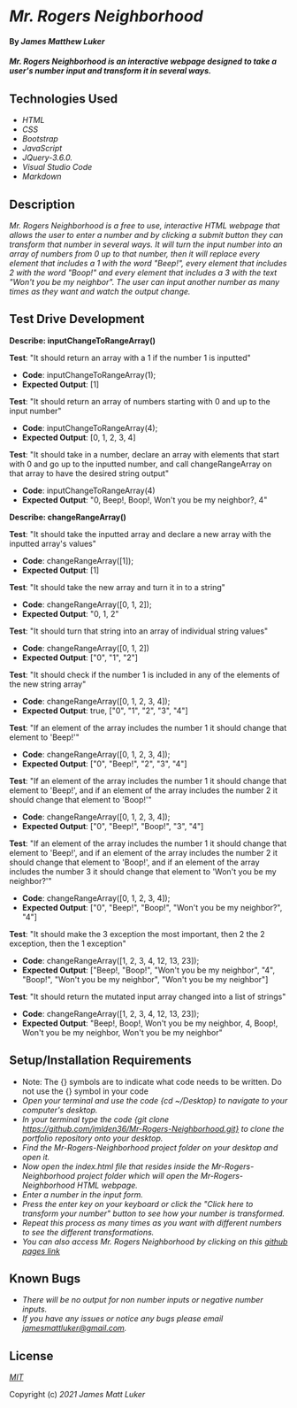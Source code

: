 # _Mr. Rogers Neighborhood_

#### By _**James Matthew Luker**_

#### _Mr. Rogers Neighborhood is an interactive webpage designed to take a user's number input and transform it in several ways._

## Technologies Used

* _HTML_
* _CSS_
* _Bootstrap_
* _JavaScript_
* _JQuery-3.6.0._
* _Visual Studio Code_
* _Markdown_

## Description

_Mr. Rogers Neighborhood is a free to use, interactive HTML webpage that allows the user to enter a number and by clicking a submit button they can transform that number in several ways.  It will turn the input number into an array of numbers from 0 up to that number, then it will replace every element that includes a 1 with the word "Beep!", every element that includes 2 with the word "Boop!" and every element that includes a 3 with the text "Won't you be my neighbor". The user can input another number as many times as they want and watch the output change._

## Test Drive Development

**Describe: inputChangeToRangeArray()**

**Test**: "It should return an array with a 1 if the number 1 is inputted"
* **Code**: inputChangeToRangeArray(1);
* **Expected Output**: [1]

**Test**: "It should return an array of numbers starting with 0 and up to the input number"
* **Code**: inputChangeToRangeArray(4);
* **Expected Output**: [0, 1, 2, 3, 4]

**Test**: "It should take in a number, declare an array with elements that start with 0 and go up to the inputted number, and call changeRangeArray on that array to have the desired string output"
* **Code**: inputChangeToRangeArray(4)
* **Expected Output**: "0, Beep!, Boop!, Won't you be my neighbor?, 4"

**Describe: changeRangeArray()**

**Test**: "It should take the inputted array and declare a new array with the inputted array's values"
* **Code**: changeRangeArray([1]);
* **Expected Output**: [1]

**Test**: "It should take the new array and turn it in to a string"
* **Code**: changeRangeArray([0, 1, 2]);
* **Expected Output**: "0, 1, 2"

**Test**: "It should turn that string into an array of individual string values"
* **Code**: changeRangeArray([0, 1, 2])
* **Expected Output**: ["0", "1", "2"]

**Test**: "It should check if the number 1 is included in any of the elements of the new string array"
* **Code**: changeRangeArray([0, 1, 2, 3, 4]);
* **Expected Output**: true, ["0", "1", "2", "3", "4"]

**Test**: "If an element of the array includes the number 1 it should change that element to 'Beep!'"
* **Code**: changeRangeArray([0, 1, 2, 3, 4]);
* **Expected Output**: ["0", "Beep!", "2", "3", "4"]

**Test**: "If an element of the array includes the number 1 it should change that element to 'Beep!', and if an element of the array includes the number 2 it should change that element to 'Boop!'"
* **Code**: changeRangeArray([0, 1, 2, 3, 4]);
* **Expected Output**: ["0", "Beep!", "Boop!", "3", "4"]

**Test**: "If an element of the array includes the number 1 it should change that element to 'Beep!', and if an element of the array includes the number 2 it should change that element to 'Boop!', and if an element of the array includes the number 3 it should change that element to 'Won't you be my neighbor?'"
* **Code**: changeRangeArray([0, 1, 2, 3, 4]);
* **Expected Output**: ["0", "Beep!", "Boop!", "Won't you be my neighbor?", "4"]

**Test**: "It should make the 3 exception the most important, then 2 the 2 exception, then the 1 exception"
* **Code**: changeRangeArray([1, 2, 3, 4, 12, 13, 23]);
* **Expected Output**: ["Beep!, "Boop!", "Won't you be my neighbor", "4", "Boop!", "Won't you be my neighbor", "Won't you be my neighbor"]

**Test**: "It should return the mutated input array changed into a list of strings"
* **Code**: changeRangeArray([1, 2, 3, 4, 12, 13, 23]);
* **Expected Output**: "Beep!, Boop!, Won't you be my neighbor, 4, Boop!, Won't you be my neighbor, Won't you be my neighbor"

## Setup/Installation Requirements

*  Note: The {} symbols are to indicate what code needs to be written.  Do not use the {} symbol in your code
* _Open your terminal and use the code {cd ~/Desktop} to navigate to your computer's desktop._
* _In your terminal type the code {git clone https://github.com/jmlden36/Mr-Rogers-Neighborhood.git} to clone the portfolio repository onto your desktop._
* _Find the Mr-Rogers-Neighborhood project folder on your desktop and open it._
* _Now open the index.html file that resides inside the Mr-Rogers-Neighborhood project folder which will open the Mr-Rogers-Neighborhood HTML webpage._
* _Enter a number in the input form._
* _Press the enter key on your keyboard or click the "Click here to transform your number" button to see how your number is transformed._
* _Repeat this process as many times as you want with different numbers to see the different transformations._
* _You can also access Mr. Rogers Neighborhood by clicking on this [github pages link](https://jmlden36.github.io/Mr-Rogers-Neighborhood/)_ 

## Known Bugs

* _There will be no output for non number inputs or negative number inputs._
* _If you have any issues or notice any bugs please email [jamesmattluker@gmail.com](mailto:jamesmattluker@gmail.com)._

## License

_[MIT](LICENSE.txt)_

Copyright (c) _2021_ _James Matt Luker_